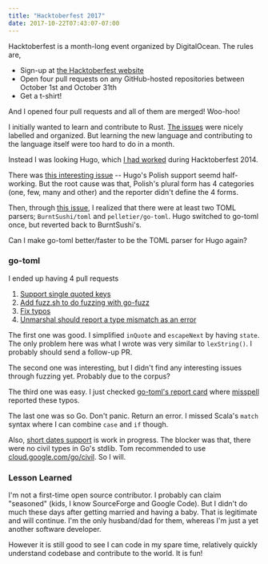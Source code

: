 ```yaml
---
title: "Hacktoberfest 2017"
date: 2017-10-22T07:43:07-07:00
---
```


Hacktoberfest is a month-long event organized by DigitalOcean. The rules are,

* Sign-up at [the Hacktoberfest website](https://hacktoberfest.digitalocean.com)
* Open four pull requests on any GitHub-hosted repositories between October 1st and October 31th
* Get a t-shirt!

And I opened four pull requests and all of them are merged! Woo-hoo!

I initially wanted to learn and contribute to Rust. [The issues](https://github.com/rust-lang/rust/issues) were nicely labelled and organized. But learning the new language and contributing to the language itself were too hard to do in a month.

Instead I was looking Hugo, which [I had worked](https://github.com/gohugoio/hugo/commits?author=kzys) during Hacktoberfest 2014.

There was [this interesting issue](https://github.com/gohugoio/hugo/issues/3947) -- Hugo's Polish support seemd half-working. But the root cause was that, Polish's plural form has 4 categories (one, few, many and other) and the reporter didn't define the 4 forms.

Then, through [this issue](https://github.com/gohugoio/hugo/issues/3541), I realized that there were at least two TOML parsers; `BurntSushi/toml` and `pelletier/go-toml`. Hugo switched to go-toml once, but reverted back to BurntSushi's.

Can I make go-toml better/faster to be the TOML parser for Hugo again?

### go-toml

I ended up having 4 pull requests

1. [Support single quoted keys](https://github.com/pelletier/go-toml/pull/193)
2. [Add fuzz.sh to do fuzzing with go-fuzz](https://github.com/pelletier/go-toml/pull/194)
3. [Fix typos](https://github.com/pelletier/go-toml/pull/195)
4. [Unmarshal should report a type mismatch as an error](https://github.com/pelletier/go-toml/pull/196)

The first one was good. I simplified `inQuote` and `escapeNext` by having `state`. The only problem here was what I wrote was very similar to `lexString()`. I probably should send a follow-up PR.

The second one was interesting, but I didn't find any interesting issues through fuzzing yet. Probably due to the corpus?

The third one was easy. I just checked [go-toml's report card](https://goreportcard.com/report/github.com/pelletier/go-toml) where [misspell](https://github.com/client9/misspell) reported these typos.

The last one was so Go. Don't panic. Return an error. I missed Scala's `match` syntax where I can combine `case` and `if` though.

Also, [short dates support](https://github.com/pelletier/go-toml/issues/63) is work in progress. The blocker was that, there were no civil types in Go's stdlib. Tom recommended to use [cloud.google.com/go/civil](https://godoc.org/cloud.google.com/go/civil). So I will.

### Lesson Learned

I'm not a first-time open source contributor. I probably can claim "seasoned" (kids, I know SourceForge and Google Code). But I didn't do much these days after getting married and having a baby. That is legitimate and will continue. I'm the only husband/dad for them, whereas I'm just a yet another software developer.

However it is still good to see I can code in my spare time, relatively quickly understand codebase and contribute to the world. It is fun!
